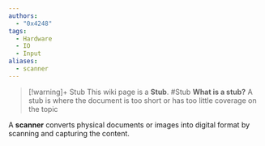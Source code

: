 ```yaml
---
authors: 
  - "0x4248"
tags:
  - Hardware
  - IO
  - Input
aliases:
  - scanner
---
```

> [!warning]+ Stub
> This wiki page is a **Stub**.
> #Stub 
> **What is a stub?**
> A stub is where the document is too short or has too little coverage on the topic

A **scanner** converts physical documents or images into digital format by scanning and capturing the content.